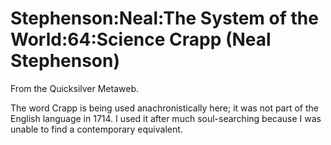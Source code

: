 
# Stephenson:Neal:The System of the World:64:Science Crapp (Neal Stephenson)

From the Quicksilver Metaweb.

The word Crapp is being used anachronistically here; it was not part of the English language in 1714. I used it after much soul-searching because I was unable to find a contemporary equivalent.
